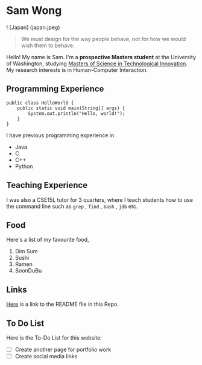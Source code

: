 # Sam Wong
! [Japan] (japan.jpeg)
> We must design for the way people behave, not for how we would wish them to behave.

Hello! My name is Sam. I'm a **prospective Masters student** at the University of Washington, studying [Masters of Science in Technological Innovation](https://gix.uw.edu/program/msti/). My research interests is in Human-Computer Interaction.

## Programming Experience
```
public class HelloWorld { 
    public static void main(String[] args) {
        System.out.println("Hello, world!");
    }
}
```

I have previous programming experience in 
- Java
- C
- C++
- Python

## Teaching Experience
I was also a CSE15L tutor for 3 quarters, where I teach students how to use the command line such as `grep` , `find` , `bash` , `jdb` etc.

## Food
Here's a list of my favourite food,
1. Dim Sum
2. Sushi
3. Ramen
4. SoonDuBu

## Links
[Here](README.md) is a link to the README file in this Repo.

## To Do List
Here is the To-Do List for this website:
- [ ] Create another page for portfolio work
- [ ] Create social media links
